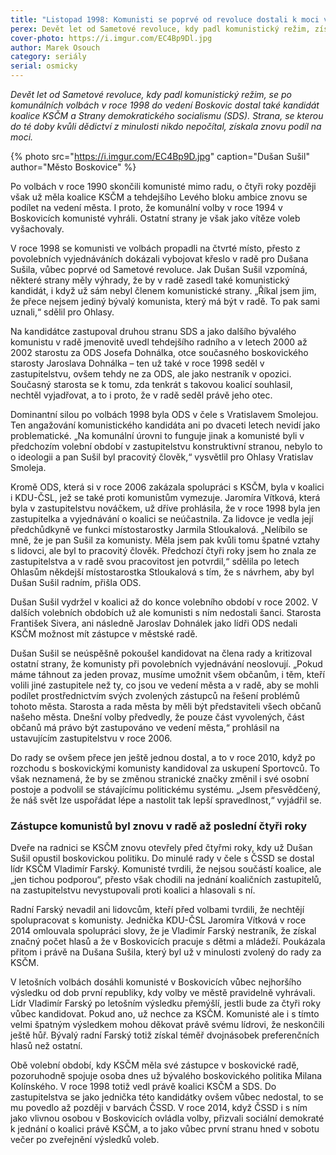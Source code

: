 ```yaml
---
title: "Listopad 1998: Komunisti se poprvé od revoluce dostali k moci v Boskovicích"
perex: Devět let od Sametové revoluce, kdy padl komunistický režim, získala strana, se kterou do té doby kvůli dědictví z minulosti nikdo nepočítal, znovu podíl na moci.
cover-photo: https://i.imgur.com/EC4Bp9Dl.jpg
author: Marek Osouch
category: seriály
serial: osmicky
---
```


*Devět let od Sametové revoluce, kdy padl komunistický režim, se po komunálních volbách v roce 1998 do vedení Boskovic dostal také kandidát koalice KSČM a Strany demokratického socialismu (SDS). Strana, se kterou do té doby kvůli dědictví z minulosti nikdo nepočítal, získala znovu podíl na moci.*

{% photo src="https://i.imgur.com/EC4Bp9D.jpg" caption="Dušan Sušil" author="Město Boskovice" %}

Po volbách v roce 1990 skončili komunisté mimo radu, o čtyři roky později však už měla koalice KSČM a tehdejšího Levého bloku ambice znovu se podílet na vedení města. I proto, že komunální volby v roce 1994 v Boskovicích komunisté vyhráli. Ostatní strany je však jako vítěze voleb vyšachovaly.

V roce 1998 se komunisti ve volbách propadli na čtvrté místo, přesto z povolebních vyjednáváních dokázali vybojovat křeslo v radě pro Dušana Sušila, vůbec poprvé od Sametové revoluce. Jak Dušan Sušil vzpomíná, některé strany měly výhrady, že by v radě zasedl také komunistický kandidát, i když už sám nebyl členem komunistické strany. „Říkal jsem jim, že přece nejsem jediný bývalý komunista, který má být v radě. To pak sami uznali,“ sdělil pro Ohlasy.

Na kandidátce zastupoval druhou stranu SDS a jako dalšího bývalého komunistu v radě jmenovitě uvedl tehdejšího radního a v letech 2000 až 2002 starostu za ODS Josefa Dohnálka, otce současného boskovického starosty Jaroslava Dohnálka – ten už také v roce 1998 seděl v zastupitelstvu, ovšem tehdy ne za ODS, ale jako nestraník v opozici. Současný starosta se k tomu, zda tenkrát s takovou koalicí souhlasil, nechtěl vyjadřovat, a to i proto, že v radě seděl právě jeho otec.

Dominantní silou po volbách 1998 byla ODS v čele s Vratislavem Smolejou. Ten angažování komunistického kandidáta ani po dvaceti letech nevidí jako problematické. „Na komunální úrovni to funguje jinak a komunisté byli v předchozím volební období v zastupitelstvu konstruktivní stranou, nebylo to o ideologii a pan Sušil byl pracovitý člověk,“ vysvětlil pro Ohlasy Vratislav Smoleja.

Kromě ODS, která si v roce 2006 zakázala spolupráci s KSČM, byla v koalici i KDU-ČSL, jež se také proti komunistům vymezuje. Jaromíra Vítková, která byla v zastupitelstvu nováčkem, už dříve prohlásila, že v roce 1998 byla jen zastupitelka a vyjednávání o koalici se neúčastnila. Za lidovce je vedla její předchůdkyně ve funkci místostarostky Jarmila Stloukalová. „Nelíbilo se mně, že je pan Sušil za komunisty. Měla jsem pak kvůli tomu špatné vztahy s lidovci, ale byl to pracovitý člověk. Předchozí čtyři roky jsem ho znala ze zastupitelstva a v radě svou pracovitost jen potvrdil,“ sdělila po letech Ohlasům někdejší místostarostka Stloukalová s tím, že s návrhem, aby byl Dušan Sušil radním, přišla ODS.

Dušan Sušil vydržel v koalici až do konce volebního období v roce 2002. V dalších volebních obdobích už ale komunisti s ním nedostali šanci. Starosta František Sivera, ani následně Jaroslav Dohnálek jako lídři ODS nedali KSČM možnost mít zástupce v městské radě.

Dušan Sušil se neúspěšně pokoušel kandidovat na člena rady a kritizoval ostatní strany, že komunisty při povolebních vyjednávání neoslovují. „Pokud máme táhnout za jeden provaz, musíme umožnit všem občanům, i těm, kteří volili jiné zastupitele než ty, co jsou ve vedení města a v radě, aby se mohli podílet prostřednictvím svých zvolených zástupců na řešení problémů tohoto města. Starosta a rada města by měli být představiteli všech občanů našeho města. Dnešní volby předvedly, že pouze část vyvolených, část občanů má právo být zastupováno ve vedení města,“ prohlásil na ustavujícím zastupitelstvu v roce 2006.

Do rady se ovšem přece jen ještě jednou dostal, a to v roce 2010, když po rozchodu s boskovickými komunisty kandidoval za uskupení Sportovců. To však neznamená, že by se změnou stranické značky změnil i své osobní postoje a podvolil se stávajícímu politickému systému. „Jsem přesvědčený, že náš svět lze uspořádat lépe a nastolit tak lepší spravedlnost,“ vyjádřil se.

### Zástupce komunistů byl znovu v radě až poslední čtyři roky

Dveře na radnici se KSČM znovu otevřely před čtyřmi roky, kdy už Dušan Sušil opustil boskovickou politiku. Do minulé rady v čele s ČSSD se dostal lídr KSČM Vladimír Farský. Komunisté tvrdili, že nejsou součástí koalice, ale „jen tichou podporou“, přesto však chodili na jednání koaličních zastupitelů, na zastupitelstvu nevystupovali proti koalici a hlasovali s ní. 

Radní Farský nevadil ani lidovcům, kteří před volbami tvrdili, že nechtějí spolupracovat s komunisty. Jednička KDU-ČSL Jaromíra Vítková v roce 2014 omlouvala spolupráci slovy, že je Vladimír Farský nestraník, že získal značný počet hlasů a že v Boskovicích pracuje s dětmi a mládeží. Poukázala přitom i právě na Dušana Sušila, který byl už v minulosti zvolený do rady za KSČM.

V letošních volbách dosáhli komunisté v Boskovicích vůbec nejhoršího výsledku od dob první republiky, kdy volby ve městě pravidelně vyhrávali. Lídr Vladimír Farský po letošním výsledku přemýšlí, jestli bude za čtyři roky vůbec kandidovat. Pokud ano, už nechce za KSČM. Komunisté ale i s tímto velmi špatným výsledkem mohou děkovat právě svému lídrovi, že neskončili ještě hůř. Bývalý radní Farský totiž získal téměř dvojnásobek preferenčních hlasů než ostatní.

Obě volební období, kdy KSČM měla své zástupce v boskovické radě, pozoruhodně spojuje osoba dnes už bývalého boskovického politika Milana Kolínského. V roce 1998 totiž vedl právě koalici KSČM a SDS. Do zastupitelstva se jako jednička této kandidátky ovšem vůbec nedostal, to se mu povedlo až později v barvách ČSSD. V roce 2014, když ČSSD i s ním jako vlivnou osobou v Boskovicích ovládla volby, přizvali sociální demokraté k jednání o koalici právě KSČM, a to jako vůbec první stranu hned v sobotu večer po zveřejnění výsledků voleb.